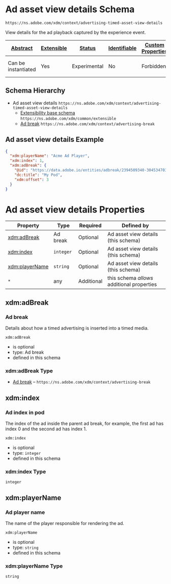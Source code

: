 
# Ad asset view details Schema

```
https://ns.adobe.com/xdm/context/advertising-timed-asset-view-details
```

View details for the ad playback captured by the experience event.

| [Abstract](../../abstract.md) | [Extensible](../../extensions.md) | [Status](../../status.md) | [Identifiable](../../id.md) | [Custom Properties](../../extensions.md) | [Additional Properties](../../extensions.md) | Defined In |
|-------------------------------|-----------------------------------|---------------------------|-----------------------------|------------------------------------------|----------------------------------------------|------------|
| Can be instantiated | Yes | Experimental | No | Forbidden | Permitted | [context/advertising-timed-asset-view-details.schema.json](context/advertising-timed-asset-view-details.schema.json) |
## Schema Hierarchy

* Ad asset view details `https://ns.adobe.com/xdm/context/advertising-timed-asset-view-details`
  * [Extensibility base schema](../common/extensible.schema.md) `https://ns.adobe.com/xdm/common/extensible`
  * [Ad break](advertising-break.schema.md) `https://ns.adobe.com/xdm/context/advertising-break`


## Ad asset view details Example
```json
{
  "xdm:playerName": "Acme Ad Player",
  "xdm:index": 1,
  "xdm:adBreak": {
    "@id": "https://data.adobe.io/entities/adbreak/2394509340-30453470347",
    "dc:title": "My Pod",
    "xdm:offset": 3
  }
}
```

# Ad asset view details Properties

| Property | Type | Required | Defined by |
|----------|------|----------|------------|
| [xdm:adBreak](#xdmadbreak) | Ad break | Optional | Ad asset view details (this schema) |
| [xdm:index](#xdmindex) | `integer` | Optional | Ad asset view details (this schema) |
| [xdm:playerName](#xdmplayername) | `string` | Optional | Ad asset view details (this schema) |
| `*` | any | Additional | this schema *allows* additional properties |

## xdm:adBreak
### Ad break

Details about how a timed advertising is inserted into a timed media.

`xdm:adBreak`
* is optional
* type: Ad break
* defined in this schema

### xdm:adBreak Type


* [Ad break](advertising-break.schema.md) – `https://ns.adobe.com/xdm/context/advertising-break`





## xdm:index
### Ad index in pod

The index of the ad inside the parent ad break, for example, the first ad has index 0 and the second ad has index 1.

`xdm:index`
* is optional
* type: `integer`
* defined in this schema

### xdm:index Type


`integer`






## xdm:playerName
### Ad player name

The name of the player responsible for rendering the ad.

`xdm:playerName`
* is optional
* type: `string`
* defined in this schema

### xdm:playerName Type


`string`





